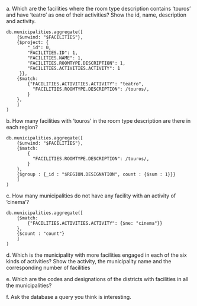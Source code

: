 a. Which are the facilities where the room type description contains ‘touros’ and
have ‘teatro’ as one of their activities? Show the id, name, description and
activity.

```
db.municipalities.aggregate([
    {$unwind: "$FACILITIES"},
    {$project: {
        "_id": 0,
        "FACILITIES.ID": 1,
        "FACILITIES.NAME": 1,
        "FACILITIES.ROOMTYPE.DESCRIPTION": 1,
        "FACILITIES.ACTIVITIES.ACTIVITY": 1
     }},
    {$match: 
        {"FACILITIES.ACTIVITIES.ACTIVITY": "teatro",
          "FACILITIES.ROOMTYPE.DESCRIPTION": /touros/,
        }
    },
    ]    
)
```

b. How many facilities with ‘touros’ in the room type description are there in
each region?

```
db.municipalities.aggregate([
    {$unwind: "$FACILITIES"},   
    {$match: 
        {
          "FACILITIES.ROOMTYPE.DESCRIPTION": /touros/,
        }
    },
    {$group : {_id : "$REGION.DESIGNATION", count : {$sum : 1}}}
    ]    
)
```

c. How many municipalities do not have any facility with an activity of
‘cinema’?

```
db.municipalities.aggregate([ 
    {$match: 
        {"FACILITIES.ACTIVITIES.ACTIVITY": {$ne: "cinema"}}
    },
    {$count : "count"}
    ]    
)
```

d. Which is the municipality with more facilities engaged in each of the six kinds
of activities? Show the activity, the municipality name and the corresponding
number of facilities

e. Which are the codes and designations of the districts with facilities in all the
municipalities?


f. Ask the database a query you think is interesting.
